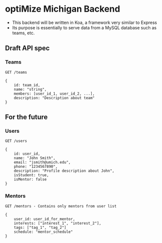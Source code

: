 optiMize Michigan Backend 
=========================
* This backend will be written in Koa, a framework very similar to Express
* Its purpose is essentially to serve data from a MySQL database such as teams, etc.

## Draft API spec
### Teams
`GET /teams`
```
{
	id: team_id,
	name: "string",
	members: [user_id_1, user_id_2, ...],
	description: "Description about team"
}
```

## For the future
### Users
`GET /users`
```
{
	id: user_id,
	name: "John Smith",
	email: "jsmith@umich.edu",
	phone: "1234567890",
	description: "Profile description about John",
	isStudent: true,
	isMentor: false
}
```

### Mentors
`GET /mentors - Contains only mentors from user list`
```
{
	user_id: user_id_for_mentor,
	interests: ["interest_1", "interest_2"],
	tags: ["tag_1", "tag_2"]
	schedule: "mentor_schedule"
}
```
